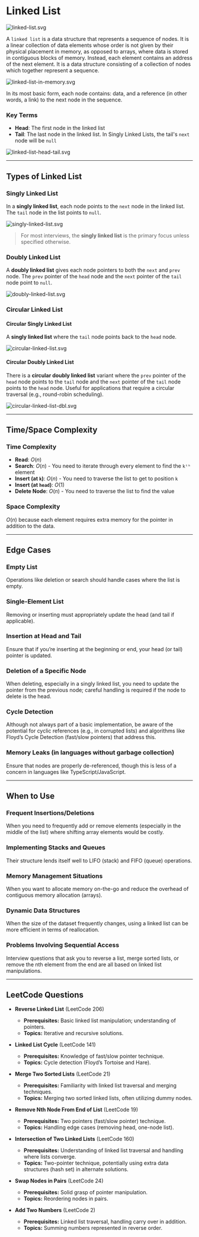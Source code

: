 # Linked List

![linked-list.svg](_images/linked-list.svg)

A `linked list` is a data structure that represents a sequence of nodes.  It is a linear collection of data elements whose order is not given by their physical placement in memory, as opposed to arrays, where data is stored in contiguous blocks of memory. Instead, each element contains an address of the next element. It is a data structure consisting of a collection of nodes which together represent a sequence.

![linked-list-in-memory.svg](_images/linked-list-in-memory.svg)

In its most basic form, each node contains: data, and a reference (in other words, a link) to the next node in the sequence.

### Key Terms
- **Head**: The first node in the linked list
- **Tail**: The last node in the linked list. In Singly Linked Lists, the tail's `next` node will be `null`

![linked-list-head-tail.svg](_images/linked-list-head-tail.svg)

___

## Types of Linked List

### Singly Linked List

In a **singly linked list**, each node points to the `next` node in the linked list. The `tail` node in the list points to `null`.

![singly-linked-list.svg](_images/singly-linked-list.svg)

> For most interviews, the **singly linked list** is the primary focus unless specified otherwise.

### Doubly Linked List

A **doubly linked list** gives each node pointers to both the `next` and `prev` node. The `prev` pointer of the `head` node and the `next` pointer of the `tail` node point to `null`.

![doubly-linked-list.svg](_images/doubly-linked-list.svg)

### Circular Linked List

#### Circular Singly Linked List
A **singly linked list** where the `tail` node points back to the `head` node.

![circular-linked-list.svg](_images/circular-linked-list.svg)

#### Circular Doubly Linked List

There is a **circular doubly linked list** variant where the `prev` pointer of the `head` node points to the `tail` node and the `next` pointer of the `tail` node points to the `head` node. Useful for applications that require a circular traversal (e.g., round-robin scheduling).

![circular-linked-list-dbl.svg](_images/circular-linked-list-dbl.svg)
___

## Time/Space Complexity

### Time Complexity

- **Read**: $O(n)$
- **Search**: $O(n)$ - You need to iterate through every element to find the `kᵗʰ` element
- **Insert (at `k`)**: $O(n)$ - You need to traverse the list to get to position `k`
- **Insert (at `head`)**: $O(1)$
- **Delete Node**: $O(n)$ - You need to traverse the list to find the value

### Space Complexity

$O(n)$ because each element requires extra memory for the pointer in addition to the data.
___

## Edge Cases

### Empty List

Operations like deletion or search should handle cases where the list is empty.

### Single-Element List

Removing or inserting must appropriately update the head (and tail if applicable).

### Insertion at Head and Tail

Ensure that if you’re inserting at the beginning or end, your head (or tail) pointer is updated.

### Deletion of a Specific Node

When deleting, especially in a singly linked list, you need to update the pointer from the previous node; careful handling is required if the node to delete is the head.

### Cycle Detection

Although not always part of a basic implementation, be aware of the potential for cyclic references (e.g., in corrupted lists) and algorithms like Floyd’s Cycle Detection (fast/slow pointers) that address this.

### Memory Leaks (in languages without garbage collection)

Ensure that nodes are properly de-referenced, though this is less of a concern in languages like TypeScript/JavaScript.
___

## When to Use

### Frequent Insertions/Deletions

When you need to frequently add or remove elements (especially in the middle of the list) where shifting array elements would be costly.

### Implementing Stacks and Queues

Their structure lends itself well to LIFO (stack) and FIFO (queue) operations.

### Memory Management Situations

When you want to allocate memory on-the-go and reduce the overhead of contiguous memory allocation (arrays).

### Dynamic Data Structures

When the size of the dataset frequently changes, using a linked list can be more efficient in terms of reallocation.

### Problems Involving Sequential Access

Interview questions that ask you to reverse a list, merge sorted lists, or remove the nth element from the end are all based on linked list manipulations.

___

## LeetCode Questions

- **Reverse Linked List** (LeetCode 206)
    - **Prerequisites:** Basic linked list manipulation; understanding of pointers.
    - **Topics:** Iterative and recursive solutions.

- **Linked List Cycle** (LeetCode 141)
    - **Prerequisites:** Knowledge of fast/slow pointer technique.
    - **Topics:** Cycle detection (Floyd’s Tortoise and Hare).

- **Merge Two Sorted Lists** (LeetCode 21)
    - **Prerequisites:** Familiarity with linked list traversal and merging techniques.
    - **Topics:** Merging two sorted linked lists, often utilizing dummy nodes.

- **Remove Nth Node From End of List** (LeetCode 19)
    - **Prerequisites:** Two pointers (fast/slow pointer) technique.
    - **Topics:** Handling edge cases (removing head, one-node list).

- **Intersection of Two Linked Lists** (LeetCode 160)
    - **Prerequisites:** Understanding of linked list traversal and handling where lists converge.
    - **Topics:** Two-pointer technique, potentially using extra data structures (hash set) in alternate solutions.

- **Swap Nodes in Pairs** (LeetCode 24)
    - **Prerequisites:** Solid grasp of pointer manipulation.
    - **Topics:** Reordering nodes in pairs.

- **Add Two Numbers** (LeetCode 2)
    - **Prerequisites:** Linked list traversal, handling carry over in addition.
    - **Topics:** Summing numbers represented in reverse order.
